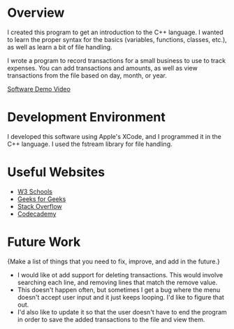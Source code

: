 # Overview

I created this program to get an introduction to the C++ language. I wanted to learn the proper syntax for the basics (variables, functions, classes, etc.), as well as learn a bit of file handling.

I wrote a program to record transactions for a small business to use to track expenses. You can add transactions and amounts, as well as view transactions from the file based on day, month, or year.

[Software Demo Video](https://youtu.be/zO3DhbanvuE)

# Development Environment

I developed this software using Apple's XCode, and I programmed it in the C++ language. I used the fstream library for file handling.

# Useful Websites

* [W3 Schools](https://www.w3schools.com/cpp/cpp_classes.asp)
* [Geeks for Geeks](https://www.geeksforgeeks.org/substring-in-cpp/)
* [Stack Overflow](https://stackoverflow.com/questions/5343173/returning-to-beginning-of-file-after-getline)
* [Codecademy](https://www.codecademy.com/learn/learn-c-plus-plus/modules/learn-cpp-classes-and-objects/cheatsheet)

# Future Work

{Make a list of things that you need to fix, improve, and add in the future.}
* I would like ot add support for deleting transactions. This would involve searching each line, and removing lines that match the remove value.
* This doesn't happen often, but sometimes I get a bug where the menu doesn't accept user input and it just keeps looping. I'd like to figure that out.
* I'd also like to update it so that the user doesn't have to end the program in order to save the added transactions to the file and view them.